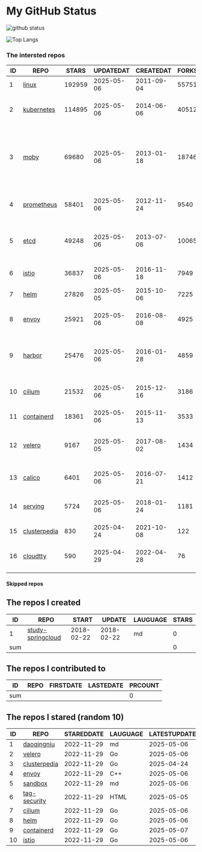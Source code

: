 # My GitHub Status

<img src="https://github-readme-stats-1.yihong0618.vercel.app/api?username=daoqingniu&show_icons=true&&&hide_title=true&count_private=true" alt="github status" />

![Top Langs](https://github-readme-stats-1.yihong0618.vercel.app/api/top-langs/?username=daoqingniu&layout=compact)

<!--START_SECTION:github_repos-->
### The intersted repos
| ID |                              REPO                               | STARS  | UPDATEDAT  | CREATEDAT  | FORKSCOUNT |                                                DESCRIPTIONS                                                |
|----|-----------------------------------------------------------------|--------|------------|------------|------------|------------------------------------------------------------------------------------------------------------|
|  1 | [linux](https://github.com/torvalds/linux)                      | 192959 | 2025-05-06 | 2011-09-04 |      55751 | Linux kernel source tree                                                                                   |
|  2 | [kubernetes](https://github.com/kubernetes/kubernetes)          | 114895 | 2025-05-06 | 2014-06-06 |      40512 | Production-Grade Container Scheduling and Management                                                       |
|  3 | [moby](https://github.com/moby/moby)                            |  69680 | 2025-05-06 | 2013-01-18 |      18746 | The Moby Project - a collaborative project for the container ecosystem to assemble container-based systems |
|  4 | [prometheus](https://github.com/prometheus/prometheus)          |  58401 | 2025-05-06 | 2012-11-24 |       9540 | The Prometheus monitoring system and time series database.                                                 |
|  5 | [etcd](https://github.com/etcd-io/etcd)                         |  49248 | 2025-05-06 | 2013-07-06 |      10065 | Distributed reliable key-value store for the most critical data of a distributed system                    |
|  6 | [istio](https://github.com/istio/istio)                         |  36837 | 2025-05-06 | 2016-11-18 |       7949 | Connect, secure, control, and observe services.                                                            |
|  7 | [helm](https://github.com/helm/helm)                            |  27826 | 2025-05-05 | 2015-10-06 |       7225 | The Kubernetes Package Manager                                                                             |
|  8 | [envoy](https://github.com/envoyproxy/envoy)                    |  25921 | 2025-05-06 | 2016-08-08 |       4925 | Cloud-native high-performance edge/middle/service proxy                                                    |
|  9 | [harbor](https://github.com/goharbor/harbor)                    |  25476 | 2025-05-06 | 2016-01-28 |       4859 | An open source trusted cloud native registry project that stores, signs, and scans content.                |
| 10 | [cilium](https://github.com/cilium/cilium)                      |  21532 | 2025-05-06 | 2015-12-16 |       3186 | eBPF-based Networking, Security, and Observability                                                         |
| 11 | [containerd](https://github.com/containerd/containerd)          |  18361 | 2025-05-06 | 2015-11-13 |       3533 | An open and reliable container runtime                                                                     |
| 12 | [velero](https://github.com/vmware-tanzu/velero)                |   9167 | 2025-05-05 | 2017-08-02 |       1434 | Backup and migrate Kubernetes applications and their persistent volumes                                    |
| 13 | [calico](https://github.com/projectcalico/calico)               |   6401 | 2025-05-06 | 2016-07-21 |       1412 | Cloud native networking and network security                                                               |
| 14 | [serving](https://github.com/knative/serving)                   |   5724 | 2025-05-06 | 2018-01-24 |       1181 | Kubernetes-based, scale-to-zero, request-driven compute                                                    |
| 15 | [clusterpedia](https://github.com/clusterpedia-io/clusterpedia) |    830 | 2025-04-24 | 2021-10-08 |        122 | The Encyclopedia of Kubernetes clusters                                                                    |
| 16 | [cloudtty](https://github.com/cloudtty/cloudtty)                |    590 | 2025-04-29 | 2022-04-28 |         76 | A Friendly Kubernetes CloudShell (Web Terminal) !                                                          |



#### Skipped repos
<!--END_SECTION:github_repos-->

<!--START_SECTION:my_github-->
## The repos I created
| ID  |                                 REPO                                 |   START    |   UPDATE   | LAUGUAGE | STARS |
|-----|----------------------------------------------------------------------|------------|------------|----------|-------|
|   1 | [study-springcloud](https://github.com/daoqingniu/study-springcloud) | 2018-02-22 | 2018-02-22 | md       |     0 |
| sum |                                                                      |            |            |          |     0 |

## The repos I contributed to
| ID  | REPO | FIRSTDATE | LASTEDATE | PRCOUNT |
|-----|------|-----------|-----------|---------|
| sum |      |           |           |       0 |

## The repos I stared (random 10)
| ID |                              REPO                               | STAREDDATE | LAUGUAGE | LATESTUPDATE |
|----|-----------------------------------------------------------------|------------|----------|--------------|
|  1 | [daoqingniu](https://github.com/daoqingniu/daoqingniu)          | 2022-11-29 | md       | 2025-05-06   |
|  2 | [velero](https://github.com/vmware-tanzu/velero)                | 2022-11-29 | Go       | 2025-05-06   |
|  3 | [clusterpedia](https://github.com/clusterpedia-io/clusterpedia) | 2022-11-29 | Go       | 2025-04-24   |
|  4 | [envoy](https://github.com/envoyproxy/envoy)                    | 2022-11-29 | C++      | 2025-05-06   |
|  5 | [sandbox](https://github.com/cncf/sandbox)                      | 2022-11-29 | md       | 2025-05-06   |
|  6 | [tag-security](https://github.com/cncf/tag-security)            | 2022-11-29 | HTML     | 2025-05-05   |
|  7 | [cilium](https://github.com/cilium/cilium)                      | 2022-11-29 | Go       | 2025-05-06   |
|  8 | [helm](https://github.com/helm/helm)                            | 2022-11-29 | Go       | 2025-05-06   |
|  9 | [containerd](https://github.com/containerd/containerd)          | 2022-11-29 | Go       | 2025-05-07   |
| 10 | [istio](https://github.com/istio/istio)                         | 2022-11-29 | Go       | 2025-05-06   |

<!--END_SECTION:my_github-->
